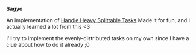**Sagyo**

An implementation of [Handle Heavy Splittable Tasks](https://www.spigotmc.org/threads/guide-on-workload-distribution-or-how-to-handle-heavy-splittable-tasks.409003/)
Made it for fun, and I actually learned a lot from this <3

I'll try to implement the evenly-distributed tasks on my own since I have a clue about how to do it already ;0